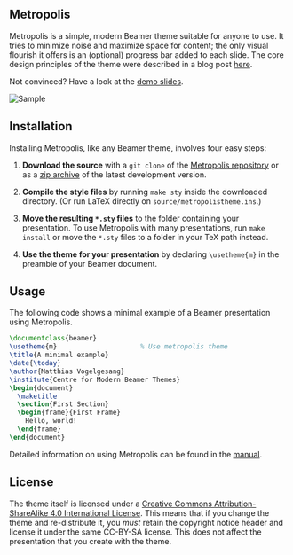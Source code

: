 ## Metropolis

Metropolis is a simple, modern Beamer theme suitable for anyone to use. It tries to minimize noise and maximize space for content; the only visual flourish it offers is an (optional) progress bar added to each slide. The core design principles of the theme were described in a blog post [here](http://bloerg.net/2014/09/20/a-modern-beamer-theme.html).

Not convinced? Have a look at the [demo slides](demo/demo.pdf).

![Sample](http://i.imgur.com/Bxu52fz.png)


## Installation

Installing Metropolis, like any Beamer theme, involves four easy steps:

1. **Download the source** with a `git clone` of the [Metropolis repository](https://github.com/matze/mtheme) or as a [zip archive](https://github.com/matze/mtheme/archive/master.zip) of the latest development version.

2. **Compile the style files** by running `make sty` inside the downloaded
    directory. (Or run LaTeX directly on `source/metropolistheme.ins`.)

3. **Move the resulting `*.sty` files** to the folder containing your presentation. To use Metropolis with many presentations, run `make install` or move the `*.sty` files to a folder in your TeX path instead.

4. **Use the theme for your presentation** by declaring `\usetheme{m}` in
    the preamble of your Beamer document.


## Usage

The following code shows a minimal example of a Beamer presentation using Metropolis.

```latex
\documentclass{beamer}
\usetheme{m}                     % Use metropolis theme
\title{A minimal example}
\date{\today}
\author{Matthias Vogelgesang}
\institute{Centre for Modern Beamer Themes}
\begin{document}
  \maketitle
  \section{First Section}
  \begin{frame}{First Frame}
    Hello, world!
  \end{frame}
\end{document}
```

Detailed information on using Metropolis can be found in the [manual](doc/metropolistheme.pdf).


## License

The theme itself is licensed under a [Creative Commons Attribution-ShareAlike 4.0 International License](http://creativecommons.org/licenses/by-sa/4.0/). This means that if you change the theme and re-distribute it, you *must* retain the copyright notice header and license it under the same CC-BY-SA license. This does not affect the presentation that you create with the theme.
